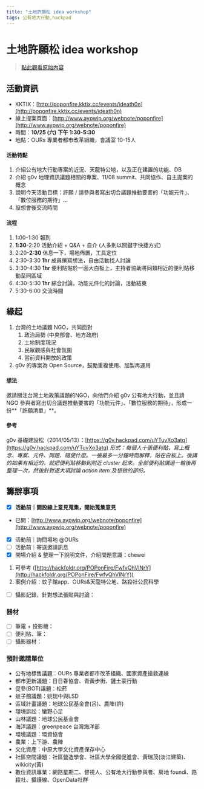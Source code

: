 ```yaml
---
title: "土地許願松 idea workshop"
tags: 公有地大行動,hackpad
---
```


# 土地許願松 idea workshop

> [點此觀看原始內容](https://g0v.hackpad.tw/WzD6GnRof54)


## 活動資訊

- KKTIX：[http://poponfire.kktix.cc/events/ideath0n](http://poponfire.kktix.cc/events/ideath0n)
- 線上提案頁面：[http://www.aypwip.org/webnote/poponfire](http://www.aypwip.org/webnote/poponfire)
- 時間：**10/25 (六) 下午 1:30-5:30**
- 地點：OURs 專業者都市改革組織，會議室 10-15人

#### 活動特點

1.  介紹公有地大行動專案的近況、天龍特公地，以及正在建置的功能、DB
2.  介紹 g0v 地理資訊議題相關的專案、11/08 summit、共同協作、自主提案的概念
3.  說明今天活動目標：許願 / 請參與者寫出切合議題推動要害的「功能元件」、「數位服務的期待」...
4.  設想會後交流時間

#### 流程

1.  1:00-1:30 報到
2.  **1:30**-2:20 活動介紹 + Q&A + 自介 (人多則以關鍵字快捷方式)
3.  2:20-**2:30** 休息一下，場地佈置，工具定位
4.  2:30-3:30 **1hr** 成員撰寫想法，自由活動找人討論
5.  3:30-4:30 **1hr** 便利貼貼於一面大白板上，主持者協助將同類相近的便利貼移動至同區域
6.  4:30-5:30 **1hr** 綜合討論，功能元件化的討論，活動結束
7.  5:30-6:00 交流時間


## 緣起

1.  台灣的土地議題 NGO，共同面對
    1.  政治局勢 (中央部會、地方政府)
    2.  土地制度現況
    3.  民眾觀感與社會氛圍
    4.  當前資料開放的政策
2.  g0v 的專案為 Open Source，鼓勵重複使用、加製再運用

#### 想法

邀請關注台灣土地政策議題的NGO，向他們介紹 g0v 公有地大行動，並且請 NGO 參與者寫出切合議題推動要害的「功能元件」、「數位服務的期待」，形成一份**「許願清單」**。

#### 參考

g0v 基礎建設松（2014/05/13）：[https://g0v.hackpad.com/uYTuvXo3atq](https://g0v.hackpad.com/uYTuvXo3atq)
    _形式：每個人十張便利貼，寫上概念、專案、元件、問題、隨便什麼。一張最多一分鐘時間解釋，貼在白板上。後講的如果有相近的，就把便利貼移動到附近 cluster 起來。全部便利貼講過一輪後再整理一次，然後針對逐大項討論 action item 及想做的部份。_


## 籌辦事項

- [x] **活動前｜開設線上意見蒐集，開始蒐集意見**
- 已開：[http://www.aypwip.org/webnote/poponfire](http://www.aypwip.org/webnote/poponfire)
- [x] 活動前｜詢問場地 @OURs
- [ ] 活動前｜寄送邀請訊息
- [x] 開場介紹 & 整理一下說明文件，介紹問題意識：chewei
1.  可參考 ([http://hackfoldr.org/POPonFire/FwfvQhVlNrY](http://hackfoldr.org/POPonFire/FwfvQhVlNrY))
2.  案例介紹：蚊子館app、OURs&天龍特公地、路殺社公民科學
- [ ] 攝影記錄，針對想法張貼與討論：

### 器材

- [ ] 筆電 \+ 投影機：
- [ ] 便利貼、筆：
- [ ] 攝影器材：

### 預計邀請單位

- 公有地標售議題：OURs 專業者都市改革組織、國家資產搶救連線
- 都市更新議題：日日春協會、青黃步街、鏟土豪行動
- 促參(BOT)議題：松菸
- 蚊子館議題：姚瑞中與LSD
- 區域計畫議題：地球公民基金會(呂)、農陣(許)
- 環境訴訟：蠻野心足
- 山林議題：地球公民基金會
- 海洋議題：greenpeace 台灣海洋部
- 環境議題：環資協會
- 農業：上下游、農陣
- 文化資產：中原大學文化資產保存中心
- 社區空間議題：社區營造學會、社區大學全國促進會、黃瑞茂(淡江建築)、wikicity(黃)
- 數位資訊專業：網路星期二、督視人、公有地大行動參與者、房地 foundi、路殺社、攝護線、OpenData社群

